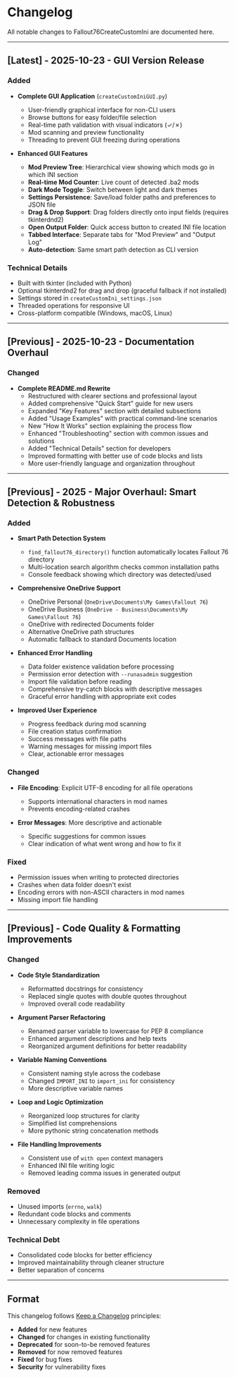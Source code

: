 # Changelog

All notable changes to Fallout76CreateCustomIni are documented here.

---

## [Latest] - 2025-10-23 - GUI Version Release

### Added
- **Complete GUI Application** (`createCustomIniGUI.py`)
  - User-friendly graphical interface for non-CLI users
  - Browse buttons for easy folder/file selection
  - Real-time path validation with visual indicators (✓/✗)
  - Mod scanning and preview functionality
  - Threading to prevent GUI freezing during operations

- **Enhanced GUI Features**
  - **Mod Preview Tree**: Hierarchical view showing which mods go in which INI section
  - **Real-time Mod Counter**: Live count of detected .ba2 mods
  - **Dark Mode Toggle**: Switch between light and dark themes
  - **Settings Persistence**: Save/load folder paths and preferences to JSON file
  - **Drag & Drop Support**: Drag folders directly onto input fields (requires tkinterdnd2)
  - **Open Output Folder**: Quick access button to created INI file location
  - **Tabbed Interface**: Separate tabs for "Mod Preview" and "Output Log"
  - **Auto-detection**: Same smart path detection as CLI version

### Technical Details
- Built with tkinter (included with Python)
- Optional tkinterdnd2 for drag and drop (graceful fallback if not installed)
- Settings stored in `createCustomIni_settings.json`
- Threaded operations for responsive UI
- Cross-platform compatible (Windows, macOS, Linux)

---

## [Previous] - 2025-10-23 - Documentation Overhaul

### Changed
- **Complete README.md Rewrite**
  - Restructured with clearer sections and professional layout
  - Added comprehensive "Quick Start" guide for new users
  - Expanded "Key Features" section with detailed subsections
  - Added "Usage Examples" with practical command-line scenarios
  - New "How It Works" section explaining the process flow
  - Enhanced "Troubleshooting" section with common issues and solutions
  - Added "Technical Details" section for developers
  - Improved formatting with better use of code blocks and lists
  - More user-friendly language and organization throughout

---

## [Previous] - 2025 - Major Overhaul: Smart Detection & Robustness

### Added
- **Smart Path Detection System**
  - `find_fallout76_directory()` function automatically locates Fallout 76 directory
  - Multi-location search algorithm checks common installation paths
  - Console feedback showing which directory was detected/used

- **Comprehensive OneDrive Support**
  - OneDrive Personal (`OneDrive\Documents\My Games\Fallout 76`)
  - OneDrive Business (`OneDrive - Business\Documents\My Games\Fallout 76`)
  - OneDrive with redirected Documents folder
  - Alternative OneDrive path structures
  - Automatic fallback to standard Documents location

- **Enhanced Error Handling**
  - Data folder existence validation before processing
  - Permission error detection with `--runasadmin` suggestion
  - Import file validation before reading
  - Comprehensive try-catch blocks with descriptive messages
  - Graceful error handling with appropriate exit codes

- **Improved User Experience**
  - Progress feedback during mod scanning
  - File creation status confirmation
  - Success messages with file paths
  - Warning messages for missing import files
  - Clear, actionable error messages

### Changed
- **File Encoding**: Explicit UTF-8 encoding for all file operations
  - Supports international characters in mod names
  - Prevents encoding-related crashes

- **Error Messages**: More descriptive and actionable
  - Specific suggestions for common issues
  - Clear indication of what went wrong and how to fix it

### Fixed
- Permission issues when writing to protected directories
- Crashes when data folder doesn't exist
- Encoding errors with non-ASCII characters in mod names
- Missing import file handling

---

## [Previous] - Code Quality & Formatting Improvements

### Changed
- **Code Style Standardization**
  - Reformatted docstrings for consistency
  - Replaced single quotes with double quotes throughout
  - Improved overall code readability

- **Argument Parser Refactoring**
  - Renamed parser variable to lowercase for PEP 8 compliance
  - Enhanced argument descriptions and help texts
  - Reorganized argument definitions for better readability

- **Variable Naming Conventions**
  - Consistent naming style across the codebase
  - Changed `IMPORT_INI` to `import_ini` for consistency
  - More descriptive variable names

- **Loop and Logic Optimization**
  - Reorganized loop structures for clarity
  - Simplified list comprehensions
  - More pythonic string concatenation methods

- **File Handling Improvements**
  - Consistent use of `with open` context managers
  - Enhanced INI file writing logic
  - Removed leading comma issues in generated output

### Removed
- Unused imports (`errno`, `walk`)
- Redundant code blocks and comments
- Unnecessary complexity in file operations

### Technical Debt
- Consolidated code blocks for better efficiency
- Improved maintainability through cleaner structure
- Better separation of concerns

---

## Format

This changelog follows [Keep a Changelog](https://keepachangelog.com/) principles:
- **Added** for new features
- **Changed** for changes in existing functionality
- **Deprecated** for soon-to-be removed features
- **Removed** for now removed features
- **Fixed** for bug fixes
- **Security** for vulnerability fixes
